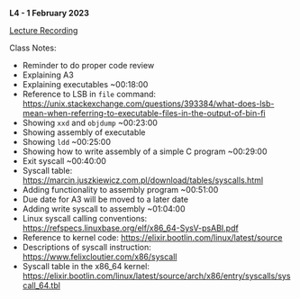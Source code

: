 **L4 - 1 February 2023**

[Lecture Recording](https://youtu.be/Gm2yIg8bvAs)

Class Notes:

* Reminder to do proper code review
* Explaining A3
* Explaining executables ~00:18:00
* Reference to LSB in `file` command: <https://unix.stackexchange.com/questions/393384/what-does-lsb-mean-when-referring-to-executable-files-in-the-output-of-bin-fi>
* Showing `xxd` and `objdump` ~00:23:00
* Showing assembly of executable
* Showing `ldd` ~00:25:00
* Showing how to write assembly of a simple C program ~00:29:00
* Exit syscall ~00:40:00
* Syscall table: <https://marcin.juszkiewicz.com.pl/download/tables/syscalls.html> 
* Adding functionality to assembly program ~00:51:00
* Due date for A3 will be moved to a later date
* Adding write syscall to assembly ~01:04:00
* Linux syscall calling conventions: <https://refspecs.linuxbase.org/elf/x86_64-SysV-psABI.pdf>
* Reference to kernel code: <https://elixir.bootlin.com/linux/latest/source>
* Descriptions of syscall instruction: <https://www.felixcloutier.com/x86/syscall>
* Syscall table in the x86_64 kernel: <https://elixir.bootlin.com/linux/latest/source/arch/x86/entry/syscalls/syscall_64.tbl>
